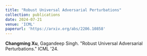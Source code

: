 ```yaml
---
title: "Robust Universal Adversarial Perturbations"
collection: publications
date: 2024-07-21
venue: 'ICML'
paperurl: 'https://arxiv.org/abs/2206.10858'
---
```


**Changming Xu**, Gagandeep Singh. "Robust Universal Adversarial Perturbations." ICML '24.